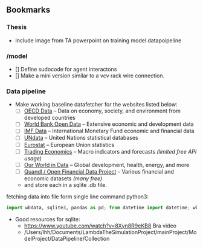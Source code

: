 ## Bookmarks

### Thesis

- Include image from TA powerpoint on training model datapoipeline

### /model

- [] Define sudocode for agent interactons
- [] Make a mini version similar to a vcv rack wire connection.

### Data pipeline

- Make working baseline datafetcher for the websites listed below:
  - [ ] [OECD Data](https://data.oecd.org) – Data on economy, society, and environment from developed countries
  - [ ] [World Bank Open Data](https://data.worldbank.org) – Extensive economic and development data
  - [ ] [IMF Data](https://data.imf.org) – International Monetary Fund economic and financial data
  - [ ] [UNdata](https://data.un.org) – United Nations statistical databases
  - [ ] [Eurostat](https://ec.europa.eu/eurostat) – European Union statistics
  - [ ] [Trading Economics](https://tradingeconomics.com) – Macro indicators and forecasts _(limited free API usage)_
  - [ ] [Our World in Data](https://ourworldindata.org) – Global development, health, energy, and more
  - [ ] [Quandl / Open Financial Data Project](https://www.quandl.com) – Various financial and economic datasets _(many free)_
  - and store each in a sqlite .db file.

fetching data into file form single line command python3:

```python
import wbdata, sqlite3, pandas as pd; from datetime import datetime; wbdata.get_series("NY.GDP.PCAP.CD", country="all", date=(datetime(2010,1,1), datetime(2020,1,1)), freq='Y').reset_index().dropna().to_sql("gdp_per_capita", sqlite3.connect("gdp_per_capita.db"), if_exists="replace", index=False)
```

- Good resources for sqlite:
  - https://www.youtube.com/watch?v=8Xyn8R9eKB8 Bra video
  - /Users/lhh/Documents/LambdaTheSimulationProject/mainProject/ModelProject/DataPipeline/Collection
